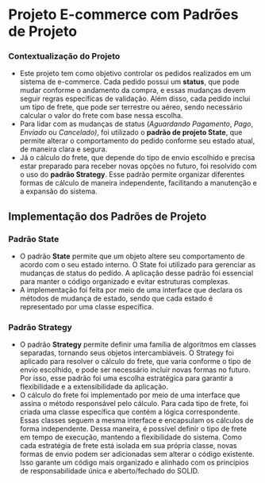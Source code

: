 # Projeto E-commerce com Padrões de Projeto

### Contextualização do Projeto

- Este projeto tem como objetivo controlar os pedidos realizados em um sistema de e-commerce. Cada pedido possui um **status**, que pode mudar conforme o andamento da compra, e essas mudanças devem seguir regras específicas de validação. Além disso, cada pedido inclui um tipo de frete, que pode ser terrestre ou aéreo, sendo necessário calcular o valor do frete com base nessa escolha.
- Para lidar com as mudanças de status  (*Aguardando Pagamento*, *Pago*, *Enviado* ou *Cancelado)*, foi utilizado o **padrão de projeto State**, que permite alterar o comportamento do pedido conforme seu estado atual, de maneira clara e segura.
- Já o cálculo do frete, que depende do tipo de envio escolhido e precisa estar preparado para receber novas opções no futuro, foi resolvido com o uso do **padrão Strategy**. Esse padrão permite organizar diferentes formas de cálculo de maneira independente, facilitando a manutenção e a expansão do sistema.

## Implementação dos Padrões de Projeto

### Padrão State

- O padrão **State** permite que um objeto altere seu comportamento de acordo com o seu estado interno. O State foi utilizado para gerenciar as mudanças de status do pedido. A aplicação desse padrão foi essencial para manter o código organizado e evitar estruturas complexas.
- A implementação foi feita por meio de uma interface que declara os métodos de mudança de estado, sendo que cada estado é representado por uma classe específica.

### Padrão Strategy

- O padrão **Strategy** permite definir uma família de algoritmos em classes separadas, tornando seus objetos intercambiáveis. O Strategy foi aplicado para resolver o cálculo do frete, que varia conforme o tipo de envio escolhido, e pode ser necessário incluir novas formas no futuro. Por isso, esse padrão foi uma escolha estratégica para garantir a flexibilidade e a extensibilidade da aplicação.
- O cálculo do frete foi implementado por meio de uma interface que assina o método responsável pelo cálculo. Para cada tipo de frete, foi criada uma classe específica que contém a lógica correspondente. Essas classes seguem a mesma interface e encapsulam os cálculos de forma independente. Dessa maneira, é possível definir o tipo de frete em tempo de execução, mantendo a flexibilidade do sistema. Como cada estratégia de frete está isolada em sua própria classe, novas formas de envio podem ser adicionadas sem alterar o código existente. Isso garante um código mais organizado e alinhado com os princípios de responsabilidade única e aberto/fechado do SOLID.
